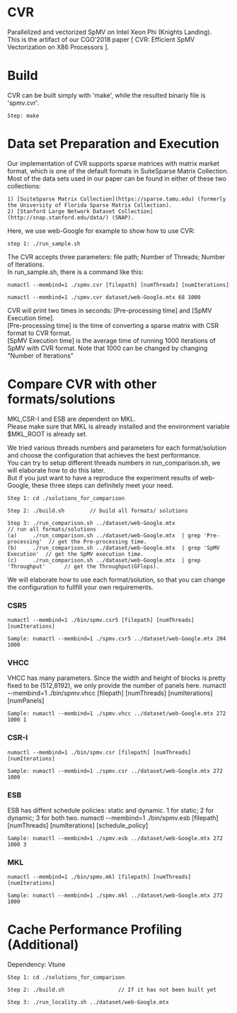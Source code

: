 # CVR
Parallelized and vectorized SpMV on Intel Xeon Phi (Knights Landing). <br>
This is the artifact of our CGO'2018 paper [ CVR: Efficient SpMV Vectorization on X86 Processors ]. <br>

# Build
CVR can be built simply with 'make', while the resulted binariy file is 'spmv.cvr'.

	Step: make       

# Data set Preparation and Execution
Our implementation of CVR supports sparse matrices with matrix market format, which is one of the default formats in SuiteSparse Matrix Collection. Most of the data sets used in our paper can be found in either of these two collections:

	1) [SuiteSparse Matrix Collection](https://sparse.tamu.edu) (formerly the University of Florida Sparse Matrix Collection).
	2) [Stanford Large Network Dataset Collection](http://snap.stanford.edu/data/) (SNAP).

Here, we use web-Google for example to show how to use CVR:

	step 1: ./run_sample.sh

The CVR accepts three parameters: file path; Number of Threads; Number of Iterations. <br>
In run_sample.sh, there is a command like this:

	numactl --membind=1 ./spmv.cvr [filepath] [numThreads] [numIterations]

	numactl --membind=1 ./spmv.cvr dataset/web-Google.mtx 68 1000

CVR will print two times in seconds: [Pre-processing time] and [SpMV Execution time]. <br>
[Pre-processing time] is the time of converting a sparse matrix with CSR format to CVR format. <br>
[SpMV Execution time] is the average time of running 1000 iterations of SpMV with CVR format. Note that 1000 can be changed by changing "Number of Iterations" <br>

# Compare CVR with other formats/solutions
MKL,CSR-I and ESB are dependent on MKL. <br>
Please make sure that MKL is already installed and the environment variable $MKL_ROOT is already set. <br>

We tried various threads numbers and parameters for each format/solution and choose the configuration that achieves the best performance.<br>
You can try to setup different threads numbers in run_comparison.sh, we will elaborate how to do this later. <br>
But if you just want to have a reproduce the experiment results of web-Google, these three steps can definitely meet your need. <br>

	Step 1: cd ./solutions_for_comparison

	Step 2: ./build.sh        // build all formats/ solutions

	Step 3: ./run_comparison.sh ../dataset/web-Google.mtx                           // run all formats/solutions 
	(a)     ./run_comparison.sh ../dataset/web-Google.mtx  | grep 'Pre-processing'  // get the Pre-processing time. 
	(b)     ./run_comparison.sh ../dataset/web-Google.mtx  | grep 'SpMV Execution'  // get the SpMV execution time. 
	(c)     ./run_comparison.sh ../dataset/web-Google.mtx  | grep 'Throughput'      // get the Throughput(GFlops).

We will elaborate how to use each format/solution, so that you can change the configuration to fullfill your own requirements.
### CSR5
	numactl --membind=1 ./bin/spmv.csr5 [filepath] [numThreads] [numIterations]

	Sample: numactl --membind=1 ./spmv.csr5 ../dataset/web-Google.mtx 204 1000
### VHCC
VHCC has many parameters. Since the width and height of blocks is pretty fixed to be (512,8192), we only provide the number of panels here.
	numactl --membind=1 ./bin/spmv.vhcc [filepath] [numThreads] [numIterations] [numPanels]
		
	Sample: numactl --membind=1 ./spmv.vhcc ../dataset/web-Google.mtx 272 1000 1
### CSR-I
	numactl --membind=1 ./bin/spmv.csr [filepath] [numThreads] [numIterations]
	
	Sample: numactl --membind=1 ./spmv.csr ../dataset/web-Google.mtx 272 1000
### ESB
ESB has diffent schedule policies: static and dynamic. 1 for static; 2 for dynamic; 3 for both two.
	numactl --membind=1 ./bin/spmv.esb [filepath] [numThreads] [numIterations] [schedule_policy]

	Sample: numactl --membind=1 ./spmv.esb ../dataset/web-Google.mtx 272 1000 3
### MKL
	numactl --membind=1 ./bin/spmv.mkl [filepath] [numThreads] [numIterations]

	Sample: numactl --membind=1 ./spmv.mkl ../dataset/web-Google.mtx 272 1000


# Cache Performance Profiling (Additional)
Dependency:  Vtune

	Step 1: cd ./solutions_for_comparison
		
	Step 2: ./build.sh                 // If it has not been built yet

	Step 3: ./run_locality.sh ../dataset/web-Google.mtx 


